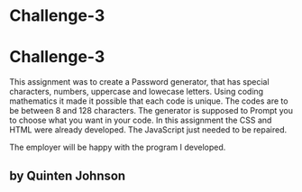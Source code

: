 # Challenge-3

# Challenge-3


This assignment was to create a Password generator, that has special characters, numbers, uppercase and lowecase letters. Using coding mathematics it made it possible that each code is unique. The codes are to be between 8 and 128 characters. The generator is supposed to Prompt you to choose what you want in your code. In this assignment the CSS and HTML were already developed. The JavaScript just needed to be repaired. 

The employer will be happy with the program I developed.



















## by Quinten Johnson
